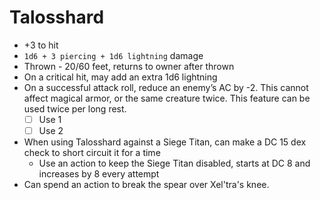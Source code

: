 # Talosshard

* +3 to hit
* `1d6 + 3 piercing + 1d6 lightning` damage
* Thrown - 20/60 feet, returns to owner after thrown
* On a critical hit, may add an extra 1d6 lightning
* On a successful attack roll, reduce an enemy’s AC by -2. This cannot affect magical armor, or the same creature twice. This feature can be used twice per long rest.
  * [ ] Use 1
  * [ ] Use 2
* When using Talosshard against a Siege Titan, can make a DC 15 dex check to short circuit it for a time
  * Use an action to keep the Siege Titan disabled, starts at DC 8 and increases by 8 every attempt
* Can spend an action to break the spear over Xel'tra's knee. 